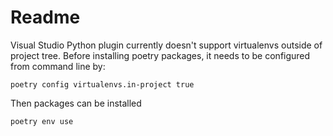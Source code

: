 # Readme

Visual Studio Python plugin currently doesn't support virtualenvs outside of project tree.
Before installing poetry packages, it needs to be configured from command line by:
```
poetry config virtualenvs.in-project true
```

Then packages can be installed
```
poetry env use
```
